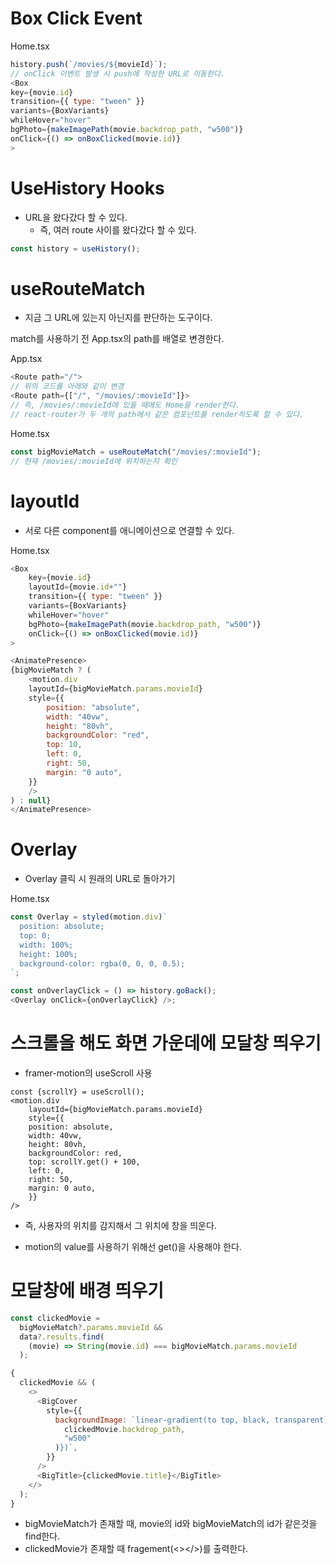# Box Click Event

Home.tsx

```js
history.push(`/movies/${movieId}`);
// onClick 이벤트 발생 시 push에 작성한 URL로 이동한다.
<Box
key={movie.id}
transition={{ type: "tween" }}
variants={BoxVariants}
whileHover="hover"
bgPhoto={makeImagePath(movie.backdrop_path, "w500")}
onClick={() => onBoxClicked(movie.id)}
>
```

# UseHistory Hooks

- URL을 왔다갔다 할 수 있다.
  - 즉, 여러 route 사이를 왔다갔다 할 수 있다.

```js
const history = useHistory();
```

# useRouteMatch

- 지금 그 URL에 있는지 아닌지를 판단하는 도구이다.

match를 사용하기 전 App.tsx의 path를 배열로 변경한다.

App.tsx

```js
<Route path="/">
// 위의 코드를 아래와 같이 변경
<Route path={["/", "/movies/:movieId"]}>
// 즉, /movies/:movieId에 있을 때에도 Home을 render한다.
// react-router가 두 개의 path에서 같은 컴포넌트를 render하도록 할 수 있다.
```

Home.tsx

```js
const bigMovieMatch = useRouteMatch("/movies/:movieId");
// 현재 /movies/:movieId에 위치하는지 확인
```

# layoutId

- 서로 다른 component를 애니메이션으로 연결할 수 있다.

Home.tsx

```js
<Box
    key={movie.id}
    layoutId={movie.id+""}
    transition={{ type: "tween" }}
    variants={BoxVariants}
    whileHover="hover"
    bgPhoto={makeImagePath(movie.backdrop_path, "w500")}
    onClick={() => onBoxClicked(movie.id)}
>

<AnimatePresence>
{bigMovieMatch ? (
    <motion.div
    layoutId={bigMovieMatch.params.movieId}
    style={{
        position: "absolute",
        width: "40vw",
        height: "80vh",
        backgroundColor: "red",
        top: 10,
        left: 0,
        right: 50,
        margin: "0 auto",
    }}
    />
) : null}
</AnimatePresence>
```

# Overlay

- Overlay 클릭 시 원래의 URL로 돌아가기

Home.tsx

```js
const Overlay = styled(motion.div)`
  position: absolute;
  top: 0;
  width: 100%;
  height: 100%;
  background-color: rgba(0, 0, 0, 0.5);
`;

const onOverlayClick = () => history.goBack();
<Overlay onClick={onOverlayClick} />;
```

# 스크롤을 해도 화면 가운데에 모달창 띄우기

- framer-motion의 useScroll 사용

```JS
const {scrollY} = useScroll();
<motion.div
    layoutId={bigMovieMatch.params.movieId}
    style={{
    position: absolute,
    width: 40vw,
    height: 80vh,
    backgroundColor: red,
    top: scrollY.get() + 100,
    left: 0,
    right: 50,
    margin: 0 auto,
    }}
/>
```

- 즉, 사용자의 위치를 감지해서 그 위치에 창을 띄운다.

- motion의 value를 사용하기 위해선 get()을 사용해야 한다.

# 모달창에 배경 띄우기

```js
const clickedMovie =
  bigMovieMatch?.params.movieId &&
  data?.results.find(
    (movie) => String(movie.id) === bigMovieMatch.params.movieId
  );

{
  clickedMovie && (
    <>
      <BigCover
        style={{
          backgroundImage: `linear-gradient(to top, black, transparent), url(${makeImagePath(
            clickedMovie.backdrop_path,
            "w500"
          )})`,
        }}
      />
      <BigTitle>{clickedMovie.title}</BigTitle>
    </>
  );
}
```

- bigMovieMatch가 존재할 때, movie의 id와 bigMovieMatch의 id가 같은것을 find한다.
- clickedMovie가 존재할 때 fragement(<></>)를 출력한다.
